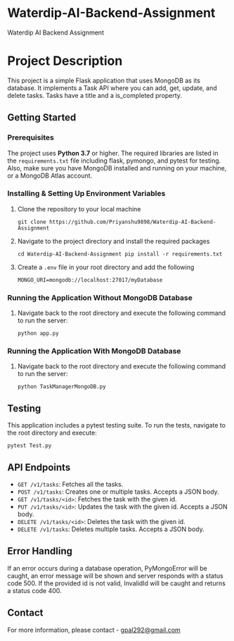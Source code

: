 
# Waterdip-AI-Backend-Assignment
Waterdip AI Backend Assignment
# Project Description
This project is a simple Flask application that uses MongoDB as its database. It implements a Task API where you can add, get, update, and delete tasks. Tasks have a title and a is_completed property.
## Getting Started
### Prerequisites
The project uses **Python 3.7** or higher. The required libraries are listed in the `requirements.txt` file including flask, pymongo, and pytest for testing.
Also, make sure you have MongoDB installed and running on your machine, or a MongoDB Atlas account.
### Installing & Setting Up Environment Variables
1. Clone the repository to your local machine
    ```
    git clone https://github.com/Priyanshu9898/Waterdip-AI-Backend-Assignment
2. Navigate to the project directory and install the required packages
    ```
    cd Waterdip-AI-Backend-Assignment pip install -r requirements.txt
3. Create a `.env` file in your root directory and add the following
    ```
    MONGO_URI=mongodb://localhost:27017/myDatabase
### Running the Application Without MongoDB Database 
1. Navigate back to the root directory and execute the following command to run the server:
    ```
    python app.py
    
### Running the Application With MongoDB Database 
1. Navigate back to the root directory and execute the following command to run the server:
    ```
    python TaskManagerMongoDB.py
## Testing
This application includes a pytest testing suite. To run the tests, navigate to the root directory and execute:
    
    pytest Test.py
## API Endpoints
- `GET /v1/tasks`: Fetches all the tasks.
- `POST /v1/tasks`: Creates one or multiple tasks. Accepts a JSON body.
- `GET /v1/tasks/<id>`: Fetches the task with the given id.
- `PUT /v1/tasks/<id>`: Updates the task with the given id. Accepts a JSON body.
- `DELETE /v1/tasks/<id>`: Deletes the task with the given id.
- `DELETE /v1/tasks`: Deletes multiple tasks. Accepts a JSON body.
## Error Handling
If an error occurs during a database operation, PyMongoError will be caught, an error message will be shown and server responds with a status code 500. If the provided id is not valid, InvalidId will be caught and returns a status code 400.
## Contact
For more information, please contact - gpal292@gmail.com
